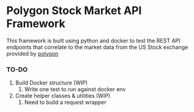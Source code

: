 # Polygon Stock Market API Framework

This framework is built using python and docker to test the REST API endpoints
that correlate to the market data from the US Stock exchange provided by 
[polygon](https://polygon.io/docs/stocks/getting-started) 

### TO-DO
1. Build Docker structure (WIP)
   1. Write one test to run against docker env
2. Create helper classes & utilities (WIP)
   1. Need to build a request wrapper